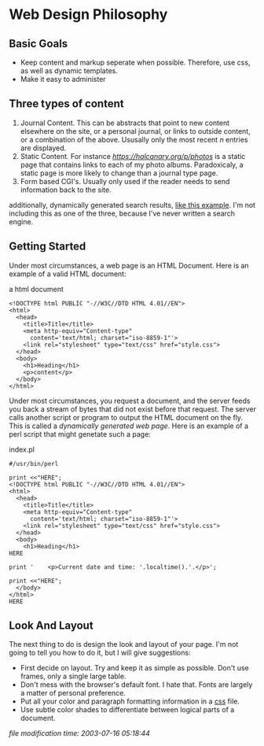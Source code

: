 # Web Design Philosophy

## Basic Goals

*   Keep content and markup seperate when possible. Therefore, use css, as well as dynamic templates.
*   Make it easy to administer

## Three types of content

1.  Journal Content. This can be abstracts that point to new content elsewhere on the site, or a personal journal, or links to outside content, or a combination of the above. Ususally only the most recent _n_ entries are displayed.
2.  Static Content. For instance _https://halcanary.org/p/photos_ is a static page that contains links to each of my photo albums. Paradoxicaly, a static page is more likely to change than a journal type page.
3.  Form based CGI's. Usually only used if the reader needs to send information back to the site.

additionally, dynamically generated search results, [like this example](https://www.google.com/search?&q=site%3Ahalcanary.org+devil%27s+lake). I'm not including this as one of the three, because I've never written a search engine.

## Getting Started

Under most circumstances, a web page is an HTML Document. Here is an example of a valid HTML document:

<div class="code"><div class="codeheader">a html document</div>

    <!DOCTYPE html PUBLIC "-//W3C//DTD HTML 4.01//EN">
    <html>
      <head>
        <title>Title</title>
        <meta http-equiv="Content-type" 
          content='text/html; charset="iso-8859-1"'>
        <link rel="stylesheet" type="text/css" href="style.css">
      </head>
      <body>
        <h1>Heading</h1>
        <p>content</p>
      </body>
    </html>

</div>

Under most circumstances, you request a document, and the server feeds you back a stream of bytes that did not exist before that request. The server calls another script or program to output the HTML document on the fly. This is called a _dynamically generated web page_. Here is an example of a perl script that might genetate such a page:

<div class="code"><div class="codeheader">index.pl</div>

    #/usr/bin/perl

    print <<"HERE";
    <!DOCTYPE html PUBLIC "-//W3C//DTD HTML 4.01//EN">
    <html>
      <head>
        <title>Title</title>
        <meta http-equiv="Content-type" 
          content='text/html; charset="iso-8859-1"'>
        <link rel="stylesheet" type="text/css" href="style.css">
      </head>
      <body>
        <h1>Heading</h1>
    HERE

    print '    <p>Current date and time: '.localtime().'.</p>';

    print <<"HERE";
      </body>
    </html>
    HERE

</div>

## Look And Layout

The next thing to do is design the look and layout of your page. I'm not going to tell you how to do it, but I will give suggestions:

*   First decide on layout. Try and keep it as simple as possible. Don't use frames, only a single large table.
*   Don't mess with the browser's default font. I hate that. Fonts are largely a matter of personal preference.
*   Put all your color and paragraph formatting information in a [css](http://www.w3.org/Style/CSS/) file.
*   Use subtle color shades to differentiate between logical parts of a document.

<div class="rightside"><em>file modification time: 2003-07-16 05:18:44</em></div>
